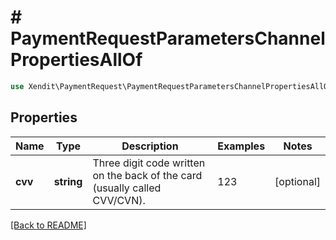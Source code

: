 # # PaymentRequestParametersChannelPropertiesAllOf


```php
use Xendit\PaymentRequest\PaymentRequestParametersChannelPropertiesAllOf;
```

## Properties

Name | Type | Description | Examples | Notes
------------ | ------------- | ------------- | ------------- | ------------- 
**cvv** | **string** | Three digit code written on the back of the card (usually called CVV/CVN). | 123 |  [optional]

[[Back to README]](../../README.md)
